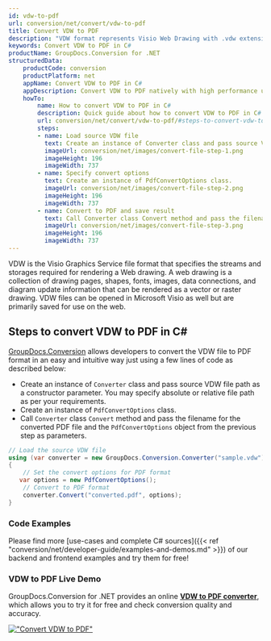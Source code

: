 ```yaml
---
id: vdw-to-pdf
url: conversion/net/convert/vdw-to-pdf
title: Convert VDW to PDF
description: "VDW format represents Visio Web Drawing with .vdw extension. Learn how to convert VDW to PDF file programmatically in C# language using GroupDocs.Conversion for .NET library."
keywords: Convert VDW to PDF in C#
productName: GroupDocs.Conversion for .NET
structuredData:
    productCode: conversion
    productPlatform: net
    appName: Convert VDW to PDF in C#
    appDescription: Convert VDW to PDF natively with high performance using C# language and server side GroupDocs.Conversion for .NET APIs, without the use of any software like Microsoft or Open Office.
    howTo:
        name: How to convert VDW to PDF in C# 
        description: Quick guide about how to convert VDW to PDF in C# with high performance and accuracy.
        url: conversion/net/convert/vdw-to-pdf/#steps-to-convert-vdw-to-pdf-in-c
        steps:
        - name: Load source VDW file 
          text: Create an instance of Converter class and pass source VDW file path as a constructor parameter. You may specify absolute or relative file path as per your requirements. 
          imageUrl: conversion/net/images/convert-file-step-1.png
          imageHeight: 196
          imageWidth: 737
        - name: Specify convert options 
          text: Create an instance of PdfConvertOptions class.
          imageUrl: conversion/net/images/convert-file-step-2.png
          imageHeight: 196
          imageWidth: 737
        - name: Convert to PDF and save result 
          text: Call Converter class Convert method and pass the filename for the converted HTML file and the PdfConvertOptions object from the previous step as parameters.
          imageUrl: conversion/net/images/convert-file-step-3.png
          imageHeight: 196
          imageWidth: 737
---
```


VDW is the Visio Graphics Service file format that specifies the streams and storages required for rendering a Web drawing. A web drawing is a collection of drawing pages, shapes, fonts, images, data connections, and diagram update information that can be rendered as a vector or raster drawing. VDW files can be opened in Microsoft Visio as well but are primarily saved for use on the web.

## Steps to convert VDW to PDF in C#

[GroupDocs.Conversion](https://products.groupdocs.com/conversion/net) allows developers to convert the VDW file to PDF format in an easy and intuitive way just using a few lines of code as described below:

* Create an instance of `Converter` class and pass source VDW file path as a constructor parameter. You may specify absolute or relative file path as per your requirements. 
* Create an instance of `PdfConvertOptions` class.
* Call `Converter` class `Convert` method and pass the filename for the converted PDF file and the `PdfConvertOptions` object from the previous step as parameters.

```csharp
// Load the source VDW file
using (var converter = new GroupDocs.Conversion.Converter("sample.vdw"))
{
    // Set the convert options for PDF format
   var options = new PdfConvertOptions();
    // Convert to PDF format
    converter.Convert("converted.pdf", options);
}
```

### Code Examples

Please find more [use-cases and complete C# sources]({{< ref "conversion/net/developer-guide/examples-and-demos.md" >}}) of our backend and frontend examples and try them for free!

### VDW to PDF Live Demo

GroupDocs.Conversion for .NET provides an online [**VDW to PDF converter**](https://products.groupdocs.app/conversion/vdw-to-pdf), which allows you to try it for free and check conversion quality and accuracy.

[!["Convert VDW to PDF"](conversion/net/images/convert-to-pdf/convert-vdw-to-pdf.png)](https://products.groupdocs.app/conversion/vdw-to-pdf)